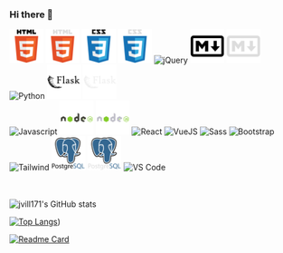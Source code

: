 ### Hi there 👋

<!--
**jvill171/jvill171** is a ✨ _special_ ✨ repository because its `README.md` (this file) appears on your GitHub profile.

Here are some ideas to get you started:

- 🔭 I’m currently working on ...
- 🌱 I’m currently learning ...
- 👯 I’m looking to collaborate on ...
- 🤔 I’m looking for help with ...
- 💬 Ask me about ...
- 📫 How to reach me: ...
- 😄 Pronouns: ...
- ⚡ Fun fact: ...
-->


<div id="devicons">
    <div>
        <!-- HTML5 -->
        <img src="./assets/LightMode/html5.svg#gh-light-mode-only" height="60px" alt="HTML5" title="HTML5">
        <img src="./assets/DarkMode/html5.svg#gh-dark-mode-only" height="60px" alt="HTML5" title="HTML5">
        <!-- CSS3 -->
        <img src="./assets/LightMode/css3.svg#gh-light-mode-only" height="60px" alt="CSS3" title="CSS3">
        <img src="./assets/DarkMode/css3.svg#gh-dark-mode-only" height="60px" alt="CSS3" title="CSS3">
        <!-- jQuery -->
        <img src="https://cdn.jsdelivr.net/gh/devicons/devicon/icons/jquery/jquery-plain-wordmark.svg" height="60px" alt="jQuery" title="jQuery"/>
        <!-- Markdown -->
        <img src="./assets/LightMode/markdown.svg#gh-light-mode-only" height="60px" alt="Markdown" title="Markdown">
        <img src="./assets/DarkMode/markdown.svg#gh-dark-mode-only" height="60px" alt="Markdown" title="Markdown">
        <!-- Python -->
        <img src="https://cdn.jsdelivr.net/gh/devicons/devicon/icons/python/python-original-wordmark.svg" height="60px" alt="Python" title="Python"/>
        <!-- Flask -->
        <img src="./assets/LightMode/flask.svg#gh-light-mode-only" height="60px" alt="Flask" title="Flask"/>
        <img src="./assets/DarkMode/flask.svg#gh-dark-mode-only" height="60px" alt="Flask" title="Flask"/>
    </div>
    <div>
        <!-- Javascript -->
        <img src="https://cdn.jsdelivr.net/gh/devicons/devicon/icons/javascript/javascript-original.svg" height="60px" alt="Javascript" title="Javascript"/>
        <!-- NodeJS -->
        <img src="./assets/LightMode/nodejs.svg#gh-light-mode-only" height="60px" alt="NodeJS" title="NodeJS"/>
        <img src="./assets/DarkMode/nodejs.svg#gh-dark-mode-only" height="60px" alt="NodeJS" title="NodeJS"/>
        <!-- React -->
        <img src="https://cdn.jsdelivr.net/gh/devicons/devicon/icons/react/react-original-wordmark.svg" height="60px" alt="React" title="React"/>
        <!-- VueJS -->
        <img src="https://cdn.jsdelivr.net/gh/devicons/devicon/icons/vuejs/vuejs-original-wordmark.svg" height="60px" alt="VueJS" title="VueJS"/>
        <!-- Sass -->
        <img src="https://cdn.jsdelivr.net/gh/devicons/devicon/icons/sass/sass-original.svg" height="60px" alt="Sass" title="Sass"/>
        <!-- Bootstrap -->
        <img src="https://cdn.jsdelivr.net/gh/devicons/devicon/icons/bootstrap/bootstrap-plain-wordmark.svg" height="60px" alt="Bootstrap" title="Bootstrap"/>
    </div>
    <div>
        <!-- Tailwind -->
        <img src="https://cdn.jsdelivr.net/gh/devicons/devicon/icons/tailwindcss/tailwindcss-plain.svg" height="60px" alt="Tailwind" title="Tailwind"/>
        <!-- PostgreSQL -->
        <img src="./assets/LightMode/postgresql.svg#gh-light-mode-only" height="60px" alt="PostgreSQL" title="PostgreSQL"/>
        <img src="./assets/DarkMode/postgresql.svg#gh-dark-mode-only" height="60px" alt="PostgreSQL" title="PostgreSQL"/>
        <!-- VS Code -->
        <img src="https://cdn.jsdelivr.net/gh/devicons/devicon/icons/vscode/vscode-original.svg" height="60px" alt="VS Code" title="VS Code"/>
    </div>
</div>

<br/>
<br/>

![jvill171's GitHub stats](https://github-readme-stats.vercel.app/api?username=jvill171&hide=contribs,prs&show_icons=true&icon_color=3254E0&rank_icon=percentile&bg_color=50,ac6ff6,e5e0fb,e0dffb,3254e0&title_color=2F2F84&ring_color=3254E0)

[![Top Langs](https://github-readme-stats.vercel.app/api/top-langs/?username=jvill171&layout=donut-vertical&bg_color=50,ac6ff6,e5e0fb,e0dffb,8498ec&title_color=2F2F84)](https://github.com/jvill171/github-readme-stats))

[![Readme Card](https://github-readme-stats.vercel.app/api/pin/?username=jvill171&repo=magidekt-frontend)](https://github.com/jvill171/github-readme-stats)


<!-- GH Dark Mode backgrounds:
        background-color: rgb(34, 39, 46);
        background-color: rgb(13, 17, 23);
        
    Leaving this here to reference background colors with SVGs if I add more later-->